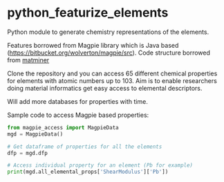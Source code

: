 # python_featurize_elements
Python module to generate chemistry representations of the elements. 

Features borrowed from Magpie library which is Java based (https://bitbucket.org/wolverton/magpie/src). 
Code structure borrowed from [matminer](https://github.com/hackingmaterials/matminer)

Clone the repository and you can access 65 different chemical properties for elements with atomic numbers up to 103. Aim is to enable researchers doing material informatics get easy access to elemental descriptors. 

Will add more databases for properties with time. 

Sample code to access Magpie based properties:

```python
from magpie_access import MagpieData
mgd = MagpieData()

# Get dataframe of properties for all the elements
dfp = mgd.dfp

# Access individual property for an element (Pb for example)
print(mgd.all_elemental_props['ShearModulus']['Pb'])

```
